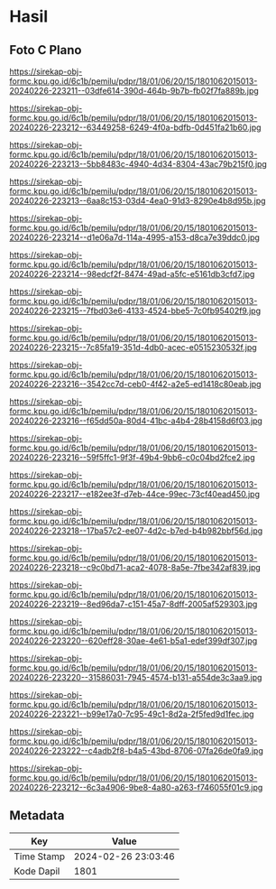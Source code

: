 # Hasil

## Foto C Plano

https://sirekap-obj-formc.kpu.go.id/6c1b/pemilu/pdpr/18/01/06/20/15/1801062015013-20240226-223211--03dfe614-390d-464b-9b7b-fb02f7fa889b.jpg

https://sirekap-obj-formc.kpu.go.id/6c1b/pemilu/pdpr/18/01/06/20/15/1801062015013-20240226-223212--63449258-6249-4f0a-bdfb-0d451fa21b60.jpg

https://sirekap-obj-formc.kpu.go.id/6c1b/pemilu/pdpr/18/01/06/20/15/1801062015013-20240226-223213--5bb8483c-4940-4d34-8304-43ac79b215f0.jpg

https://sirekap-obj-formc.kpu.go.id/6c1b/pemilu/pdpr/18/01/06/20/15/1801062015013-20240226-223213--6aa8c153-03d4-4ea0-91d3-8290e4b8d95b.jpg

https://sirekap-obj-formc.kpu.go.id/6c1b/pemilu/pdpr/18/01/06/20/15/1801062015013-20240226-223214--d1e06a7d-114a-4995-a153-d8ca7e39ddc0.jpg

https://sirekap-obj-formc.kpu.go.id/6c1b/pemilu/pdpr/18/01/06/20/15/1801062015013-20240226-223214--98edcf2f-8474-49ad-a5fc-e5161db3cfd7.jpg

https://sirekap-obj-formc.kpu.go.id/6c1b/pemilu/pdpr/18/01/06/20/15/1801062015013-20240226-223215--7fbd03e6-4133-4524-bbe5-7c0fb95402f9.jpg

https://sirekap-obj-formc.kpu.go.id/6c1b/pemilu/pdpr/18/01/06/20/15/1801062015013-20240226-223215--7c85fa19-351d-4db0-acec-e0515230532f.jpg

https://sirekap-obj-formc.kpu.go.id/6c1b/pemilu/pdpr/18/01/06/20/15/1801062015013-20240226-223216--3542cc7d-ceb0-4f42-a2e5-ed1418c80eab.jpg

https://sirekap-obj-formc.kpu.go.id/6c1b/pemilu/pdpr/18/01/06/20/15/1801062015013-20240226-223216--f65dd50a-80d4-41bc-a4b4-28b4158d6f03.jpg

https://sirekap-obj-formc.kpu.go.id/6c1b/pemilu/pdpr/18/01/06/20/15/1801062015013-20240226-223216--59f5ffc1-9f3f-49b4-9bb6-c0c04bd2fce2.jpg

https://sirekap-obj-formc.kpu.go.id/6c1b/pemilu/pdpr/18/01/06/20/15/1801062015013-20240226-223217--e182ee3f-d7eb-44ce-99ec-73cf40ead450.jpg

https://sirekap-obj-formc.kpu.go.id/6c1b/pemilu/pdpr/18/01/06/20/15/1801062015013-20240226-223218--17ba57c2-ee07-4d2c-b7ed-b4b982bbf56d.jpg

https://sirekap-obj-formc.kpu.go.id/6c1b/pemilu/pdpr/18/01/06/20/15/1801062015013-20240226-223218--c9c0bd71-aca2-4078-8a5e-7fbe342af839.jpg

https://sirekap-obj-formc.kpu.go.id/6c1b/pemilu/pdpr/18/01/06/20/15/1801062015013-20240226-223219--8ed96da7-c151-45a7-8dff-2005af529303.jpg

https://sirekap-obj-formc.kpu.go.id/6c1b/pemilu/pdpr/18/01/06/20/15/1801062015013-20240226-223220--620eff28-30ae-4e61-b5a1-edef399df307.jpg

https://sirekap-obj-formc.kpu.go.id/6c1b/pemilu/pdpr/18/01/06/20/15/1801062015013-20240226-223220--31586031-7945-4574-b131-a554de3c3aa9.jpg

https://sirekap-obj-formc.kpu.go.id/6c1b/pemilu/pdpr/18/01/06/20/15/1801062015013-20240226-223221--b99e17a0-7c95-49c1-8d2a-2f5fed9d1fec.jpg

https://sirekap-obj-formc.kpu.go.id/6c1b/pemilu/pdpr/18/01/06/20/15/1801062015013-20240226-223222--c4adb2f8-b4a5-43bd-8706-07fa26de0fa9.jpg

https://sirekap-obj-formc.kpu.go.id/6c1b/pemilu/pdpr/18/01/06/20/15/1801062015013-20240226-223212--6c3a4906-9be8-4a80-a263-f746055f01c9.jpg


## Metadata

| Key        | Value               |
| ---------- | ------------------- |
| Time Stamp | 2024-02-26 23:03:46 |
| Kode Dapil | 1801                |



